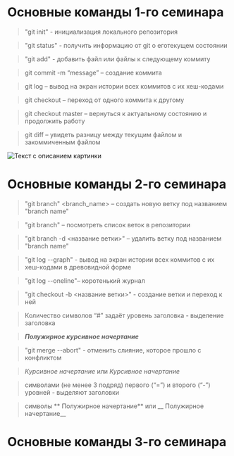# Основные команды 1-го семинара

> "git init" - инициализация локального репозитория

> "git status" - получить информацию от git о еготекущем состоянии

> "git add" -   добавить файл или файлы к следующему коммиту

> git commit -m “message” – создание коммита

> git log – вывод на экран истории всех коммитов с их хеш-кодами

> git checkout – переход от одного коммита к другому

> git checkout master – вернуться к актуальному состоянию и продолжить работу

> git diff – увидеть разницу между текущим файлом и закоммиченным файлом

![Текст с описанием картинки](https://gas-kvas.com/uploads/posts/2023-01/1673523392_gas-kvas-com-p-mozg-detskii-risunok-18.jpg)

# Основные команды 2-го семинара

> "git branch" <branch_name> – создать новую ветку под названием "branch name"

> "git branch" – посмотреть список веток в репозитории

> "git branch -d <название ветки>" – удалить ветку под названием "branch name"

> "git log --graph" - вывод на экран истории всех коммитов с их хеш-кодами в древовидной форме

> "git log --oneline"– коротенький журнал

> "git checkout  -b <название ветки>" - создание ветки и переход к ней

> Количество символов “#” задаёт уровень заголовка  - выделение заголовка

> ***Полужирное курсивное начертание***

> "git merge --abort" - отменить слияние, которое прошло с конфликтом

> *Курсивное начертание* или _Курсивное начертание_

> символами (не менее 3 подряд)  первого (“=”) и второго (“-”) уровней - выделяют заголовки

> символы ** Полужирное начертание** или __ Полужирное начертание__


# Основные команды 3-го семинара


